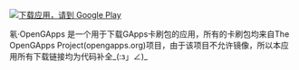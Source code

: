 <a href='https://play.google.com/store/apps/details?id=com.jakting.opengapps&pcampaignid=MKT-Other-global-all-co-prtnr-py-PartBadge-Mar2515-1'><img alt='下载应用，请到 Google Play' src='https://play.google.com/intl/en_us/badges/images/generic/zh-cn_badge_web_generic.png'/></a>

氡·OpenGApps 是一个用于下载GApps卡刷包的应用，所有的卡刷包均来自The OpenGApps Project(opengapps.org)项目，由于该项目不允许镜像，所以本应用所有下载链接均为代码补全_(:з」∠)_